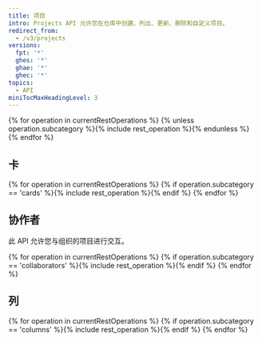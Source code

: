 ```yaml
---
title: 项目
intro: Projects API 允许您在仓库中创建、列出、更新、删除和自定义项目。
redirect_from:
  - /v3/projects
versions:
  fpt: '*'
  ghes: '*'
  ghae: '*'
  ghec: '*'
topics:
  - API
miniTocMaxHeadingLevel: 3
---
```


{% for operation in currentRestOperations %}
  {% unless operation.subcategory %}{% include rest_operation %}{% endunless %}
{% endfor %}

## 卡

{% for operation in currentRestOperations %}
  {% if operation.subcategory == 'cards' %}{% include rest_operation %}{% endif %}
{% endfor %}

## 协作者

此 API 允许您与组织的项目进行交互。

{% for operation in currentRestOperations %}
  {% if operation.subcategory == 'collaborators' %}{% include rest_operation %}{% endif %}
{% endfor %}

## 列

{% for operation in currentRestOperations %}
  {% if operation.subcategory == 'columns' %}{% include rest_operation %}{% endif %}
{% endfor %}
